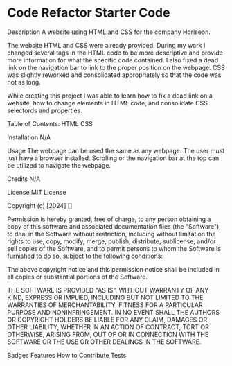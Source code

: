 # Code Refactor Starter Code
Description
A website using HTML and CSS for the company Horiseon.

The website HTML and CSS were already provided.  During my work I changed several tags in the HTML code to be more descriptive and provide more information for what the specific code contained.  I also fixed a dead link on the navigation bar to link to the proper position on the webpage.  CSS was slightly reworked and consolidated appropriately so that the code was not as long.

While creating this project I was able to learn how to fix a dead link on a website, how to change elements in HTML code, and consolidate CSS selectords and properties.


Table of Contents:
HTML
CSS


Installation
N/A

Usage
The webpage can be used the same as any webpage.  The user must just have a browser installed.  Scrolling or the navigation bar at the top can be utilized to navigate the webpage. 


Credits
N/A

License
MIT License

Copyright (c) [2024] []

Permission is hereby granted, free of charge, to any person obtaining a copy of this software and associated documentation files (the "Software"), to deal in the Software without restriction, including without limitation the rights to use, copy, modify, merge, publish, distribute, sublicense, and/or sell copies of the Software, and to permit persons to whom the Software is furnished to do so, subject to the following conditions:

The above copyright notice and this permission notice shall be included in all copies or substantial portions of the Software.

THE SOFTWARE IS PROVIDED "AS IS", WITHOUT WARRANTY OF ANY KIND, EXPRESS OR IMPLIED, INCLUDING BUT NOT LIMITED TO THE WARRANTIES OF MERCHANTABILITY, FITNESS FOR A PARTICULAR PURPOSE AND NONINFRINGEMENT. IN NO EVENT SHALL THE AUTHORS OR COPYRIGHT HOLDERS BE LIABLE FOR ANY CLAIM, DAMAGES OR OTHER LIABILITY, WHETHER IN AN ACTION OF CONTRACT, TORT OR OTHERWISE, ARISING FROM, OUT OF OR IN CONNECTION WITH THE SOFTWARE OR THE USE OR OTHER DEALINGS IN THE SOFTWARE.

Badges
Features
How to Contribute
Tests